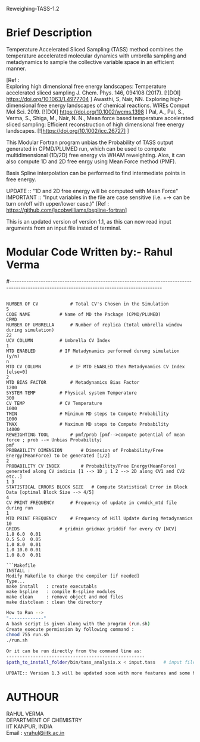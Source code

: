 Reweighing-TASS-1.2

# Brief Description

Temperature Accelerated Sliced Sampling (TASS) method combines the temperature accelerated molecular dynamics with umbrella sampling and
metadynamics to sample the collective variable space in an efficient manner.

[Ref :\
Exploring high dimensional free energy landscapes: Temperature accelerated sliced sampling J. Chem. Phys. 146, 094108 (2017).
[![DOI] https://doi.org/10.1063/1.4977704 ]
Awasthi, S, Nair, NN. Exploring high‐dimensional free energy landscapes of chemical reactions. WIREs Comput Mol Sci. 2019.
[![DOI]  https://doi.org/10.1002/wcms.1398 ]
Pal, A., Pal, S., Verma, S., Shiga, M., Nair, N. N., Mean force based temperature accelerated sliced sampling: Efficient reconstruction of high dimensional free energy landscapes.
[![https://doi.org/10.1002/jcc.26727] ]

This Modular Fortran program unbias the Probability of TASS output generated in CPMD/PLUMED run, which can be used to compute multidimensional (1D/2D) free energy via WHAM reweighting. Alos, it can also compute 1D and 2D free enrgy using Mean Force method (PMF).

Basis Spline interpolation can be performed to find intermediate points in free energy.

UPDATE    :: "1D and 2D free energy will be computed with Mean Force"
IMPORTANT :: "Input variables in the file are case sensitive (i.e. +-> can be turn on/off with upper/lower case.)"
[Ref : https://github.com/jacobwilliams/bspline-fortran]

This is an updated version of version 1.1, as this can now read input arguments from an input file insted of terminal.

# Modular Code Written by:- Rahul Verma
#---------------------------------------------------------------------------------------------------------------------------------------------
```

NUMBER OF CV		 	# Total CV's Chosen in the Simulation	
5
CODE NAME			# Name of MD the Package (CPMD/PLUMED)
CPMD
NUMBER OF UMBRELLA		# Number of replica (total umbrella window during simulation)
22
UCV COLUMN			# Umbrella CV Index
1
MTD ENABLED			# IF Metadynamics performed durung simulation (y/n)
n
MTD CV COLUMN			# IF MTD ENABLED then Metadynamics CV Index [else=0]
2
MTD BIAS FACTOR			# Metadynamics Bias Factor
1200
SYSTEM TEMP			# Physical system Temperature
300
CV TEMP				# CV Temperature
1000
TMIN				# Minimum MD steps to Compute Probability
1000
TMAX				# Maximum MD steps to Compute Probability
14000
REWEIGHTING TOOL		# pmf/prob [pmf-->compute potential of mean force ; prob --> Unbias Probability]
pmf
PROBABILITY DIMENSION		# Dimension of Probability/Free Energy(MeanForce) to be generated [1/2]
2
PROBABILITY CV INDEX		# Probability/Free Energy(MeanForce) generated along CV indicis [1 --> 1D ; 1 2 --> 2D along CV1 and CV2 etc..]
1 3
STATISTICAL ERRORS BLOCK SIZE   # Compute Statistical Error in Block Data [optimal Block Size --> 4/5]
4
CV PRINT FREQUENCY		# Frequency of update in cvmdck_mtd file during run
1
MTD PRINT FREQUENCY		# Frequency of Hill Update during Metadynamics
10
GRIDS				# gridmin gridmax griddif for every CV [NCV]
1.8 6.0  0.01
0.5 5.0  0.05
1.0 8.0  0.01
1.0 10.0 0.01
1.0 8.0  0.01

```Makefile
INSTALL :
Modify Makefile to change the compiler [if needed]
Type...
make install   : create executabls
make bspline   : compile B-spline modules
make clean     : remove object and mod files
make distclean : clean the directory
```

```bash
How to Run -->
"-------------"
A bash script is given along with the program (run.sh) 
Create execute permission by following command :
chmod 755 run.sh
./run.sh

Or it can be run directly from the command line as:
----------------------------------------------------
$path_to_install_folder/bin/tass_analysis.x < input.tass   # input file name

```

````bash
UPDATE:: Version 1.3 will be updated soon with more features and some hands-on examples.
````

# AUTHOUR

RAHUL VERMA \
DEPARTMENT OF CHEMISTRY \
IIT KANPUR, INDIA \
Email : vrahul@iitk.ac.in
